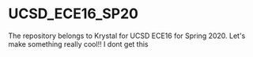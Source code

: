 # UCSD_ECE16_SP20
The repository belongs to Krystal for UCSD ECE16 for Spring 2020.
Let's make something really cool!!
I dont get this
